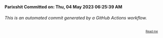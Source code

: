 **Parixshit Committed on: Thu, 04 May 2023 06:25:39 AM** <!-- 273a7b51-0b8a-4480-8269-857e9e502b4f -->

###### This is an automated commit generated by a GitHub Actions workflow.

<div align="right"><sub><sup><a href="https://github.com/Parixshit/AutoCommit.git">Read me</a></sup></sub></div>
